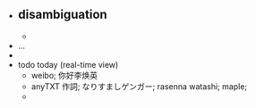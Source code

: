 - disambiguation
    - 
    - 
- ...
- 
- todo today (real-time view)
    - weibo; 你好李焕英
    - anyTXT 作詞; なりすましゲンガー; rasenna watashi; maple; 
    - 
